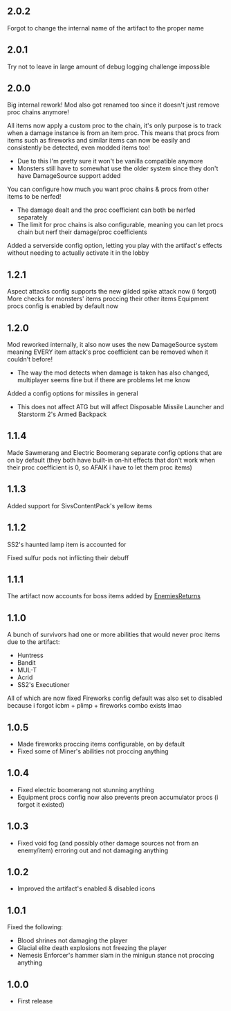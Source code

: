 ## 2.0.2
Forgot to change the internal name of the artifact to the proper name

## 2.0.1
Try not to leave in large amount of debug logging challenge impossible

## 2.0.0
Big internal rework! Mod also got renamed too since it doesn't just remove proc chains anymore!

All items now apply a custom proc to the chain, it's only purpose is to track when a damage instance is from an item proc.
This means that procs from items such as fireworks and similar items can now be easily and consistently be detected, even modded items too!
- Due to this I'm pretty sure it won't be vanilla compatible anymore
- Monsters still have to somewhat use the older system since they don't have DamageSource support added

You can configure how much you want proc chains & procs from other items to be nerfed!
- The damage dealt and the proc coefficient can both be nerfed separately
- The limit for proc chains is also configurable, meaning you can let procs chain but nerf their damage/proc coefficients

Added a serverside config option, letting you play with the artifact's effects without needing to actually activate it in the lobby

## 1.2.1
Aspect attacks config supports the new gilded spike attack now (i forgot)
More checks for monsters' items proccing their other items
Equipment procs config is enabled by default now

## 1.2.0
Mod reworked internally, it also now uses the new DamageSource system meaning EVERY item attack's proc coefficient can be removed when it couldn't before!
- The way the mod detects when damage is taken has also changed, multiplayer seems fine but if there are problems let me know

Added a config options for missiles in general
- This does not affect ATG but will affect Disposable Missile Launcher and Starstorm 2's Armed Backpack

## 1.1.4
Made Sawmerang and Electric Boomerang separate config options that are on by default
(they both have built-in on-hit effects that don't work when their proc coefficient is 0, so AFAIK i have to let them proc items)

## 1.1.3
Added support for SivsContentPack's yellow items

## 1.1.2
SS2's haunted lamp item is accounted for

Fixed sulfur pods not inflicting their debuff

## 1.1.1
The artifact now accounts for boss items added by [EnemiesReturns](https://thunderstore.io/package/Risky_Sleeps/EnemiesReturns/)

## 1.1.0
A bunch of survivors had one or more abilities that would never proc items due to the artifact:
- Huntress
- Bandit
- MUL-T
- Acrid
- SS2's Executioner

All of which are now fixed
Fireworks config default was also set to disabled because i forgot icbm + plimp + fireworks combo exists lmao

## 1.0.5
- Made fireworks proccing items configurable, on by default
- Fixed some of Miner's abilities not proccing anything

## 1.0.4
- Fixed electric boomerang not stunning anything
- Equipment procs config now also prevents preon accumulator procs (i forgot it existed)

## 1.0.3
- Fixed void fog (and possibly other damage sources not from an enemy/item) erroring out and not damaging anything

## 1.0.2
- Improved the artifact's enabled & disabled icons

## 1.0.1
Fixed the following:
- Blood shrines not damaging the player
- Glacial elite death explosions not freezing the player
- Nemesis Enforcer's hammer slam in the minigun stance not proccing anything

## 1.0.0

- First release
